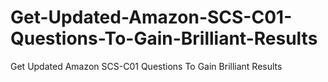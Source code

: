 # Get-Updated-Amazon-SCS-C01-Questions-To-Gain-Brilliant-Results
Get Updated Amazon SCS-C01 Questions To Gain Brilliant Results
